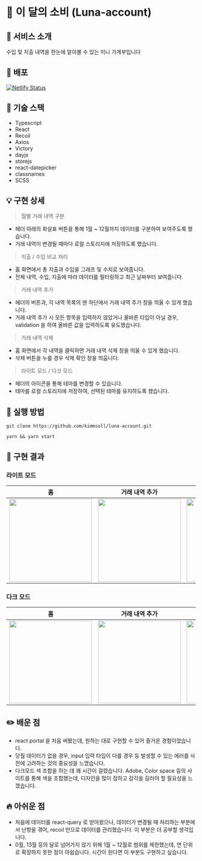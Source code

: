 # 💸 이 달의 소비 (Luna-account)

## 🙌 서비스 소개

수입 및 지출 내역을 한눈에 알아볼 수 있는 미니 가계부입니다

## 🚀 배포
[![Netlify Status](https://api.netlify.com/api/v1/badges/8c963488-351b-41d4-9152-60535ac564b2/deploy-status)](https://luna-account.netlify.app)

## 🔧 기술 스택

- Typescript
- React
- Recoil
- Axios
- Victory
- dayjs
- storejs
- react-datepicker
- classnames
- SCSS

## 💡 구현 상세
> 월별 거래 내역 구분
- 헤더 아래의 화살표 버튼을 통해 1월 ~ 12월까지 데이터를 구분하여 보여주도록 했습니다.
- 거래 내역이 변경될 때마다 로컬 스토리지에 저장하도록 했습니다.

> 지출 / 수입 비교 처리
- 홈 화면에서 총 지출과 수입을 그래프 및 수치로 보여줍니다.
- 전체 내역, 수입, 지출에 따라 데이터를 필터링하고 최근 날짜부터 보여줍니다.

> 거래 내역 추가
- 헤더의 버튼과, 각 내역 목록의 맨 하단에서 거래 내역 추가 창을 띄울 수 있게 했습니다.
-  거래 내역 추가 시 모든 항목을 입력하지 않았거나 올바른 타입이 아닐 경우, validation 을 하여 올바른 값을 입력하도록 유도했습니다.

> 거래 내역 삭제
- 홈 화면에서 각 내역을 클릭하면 거래 내역 삭제 창을 띄울 수 있게 했습니다.
- 삭제 버튼을 누를 경우 삭제 확인 창을 띄웁니다.

> 라이트 모드 / 다크 모드
- 헤더의 아이콘을 통해 테마를 변경할 수 있습니다.
- 테마를 로컬 스토리지에 저장하여, 선택된 테마를 유지하도록 했습니다.

## 📌 실행 방법

```
git clone https://github.com/kimmsoll/luna-account.git
```

```
yarn && yarn start
```

## 📸 구현 결과
### 라이트 모드
| 홈 | 거래 내역 추가 | 거래 내역 삭제 |
|:---:|:---:|:---:|
|<img src="https://user-images.githubusercontent.com/62868465/173240374-f48666d5-a925-4655-b8fd-48b6e4259713.gif" width="220" />|<img src="https://user-images.githubusercontent.com/62868465/173240425-0b22ea5e-6b19-4f21-85d9-439fe3d3cb7d.gif" width="220" />|<img src="https://user-images.githubusercontent.com/62868465/173240429-4f61cd14-ccbb-452d-8d70-40e0aa933f04.gif" width="220" />|

### 다크 모드
| 홈 | 거래 내역 추가 | 거래 내역 삭제 |
|:---:|:---:|:---:|
|<img src="https://user-images.githubusercontent.com/62868465/173240497-79cbb110-3db4-4d67-9e6f-4da5ad9b45a5.gif" width="220" />|<img src="https://user-images.githubusercontent.com/62868465/173240494-39fd94db-862a-4658-956d-e3ea6e001d2a.gif" width="220" />|<img src="https://user-images.githubusercontent.com/62868465/173240489-5a8ed3fc-c943-4dc7-addf-ac1c21e2f1cc.gif" width="220" />|

## ✏️ 배운 점
- react portal 을 처음 써봤는데, 원하는 대로 구현할 수 있어 즐거운 경험이었습니다.
- 당월 데이터가 없을 경우, input 입력 타입이 다를 경우 등 발생할 수 있는 에러를 사전에 고려하는 것의 중요성을 느꼈습니다.
- 다크모드 색 조합을 하는 데 꽤 시간이 걸렸습니다. Adobe, Color space 등의 사이트를 통해 색을 조합했는데, 디자인을 많이 접하고 감각을 길러야 할 필요성을 느꼈습니다.

## 🔥 아쉬운 점
- 처음에 데이터를 react-query 로 받아왔으나, 데이터가 변경될 때 처리하는 부분에서 난항을 겪어, recoil 만으로 데이터를 관리했습니다. 이 부분은 더 공부할 생각입니다.
- 0월, 13월 등의 달로 넘어가지 않기 위해 1월 ~ 12월로 범위를 제한했는데, 연 단위로 확장하지 못한 점이 아쉽습니다. 시간이 된다면 이 부분도 구현하고 싶습니다.


